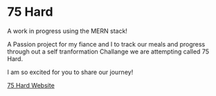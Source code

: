 # 75 Hard

A work in progress using the MERN stack!

A Passion project for my fiance and I to track our meals and progress through out a self tranformation Challange we are attempting called 75 Hard.

I am so excited for you to share our journey!

<a href='http://54.237.115.173/'> 75 Hard Website </a>
